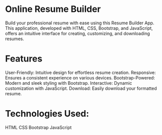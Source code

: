 # Online Resume Builder
Build your professional resume with ease using this Resume Builder App. This application, developed with HTML, CSS, Bootstrap, and JavaScript, offers an intuitive interface for creating, customizing, and downloading resumes.

# Features
User-Friendly: Intuitive design for effortless resume creation.
Responsive: Ensures a consistent experience on various devices.
Bootstrap-Powered: Modern and sleek styling with Bootstrap.
Interactive: Dynamic customization with JavaScript.
Download: Easily download your formatted resume.


# Technologies Used:
HTML
CSS
Bootstrap
JavaScript

